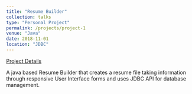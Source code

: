 ```yaml
---
title: "Resume Builder"
collection: talks
type: "Personal Project"
permalink: /projects/project-1
venue: "Java"
date: 2018-11-01
location: "JDBC"
---
```

[Project Details](https://github.com/BhanuPrakashNani/Resume-Builder-Java)

A java based Resume Builder that creates a resume file taking information through
responsive User Interface forms and uses JDBC API for database management.

